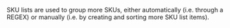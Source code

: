 SKU lists are used to group more SKUs, either automatically (i.e. through a REGEX) or manually (i.e. by creating and sorting more SKU list items).
